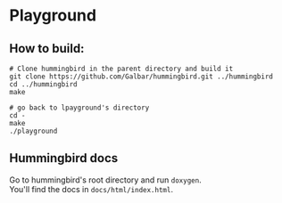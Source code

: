 # Playground

## How to build:

```
# Clone hummingbird in the parent directory and build it
git clone https://github.com/Galbar/hummingbird.git ../hummingbird
cd ../hummingbird
make

# go back to lpayground's directory
cd -
make
./playground
```

## Hummingbird docs

Go to hummingbird's root directory and run `doxygen`.  
You'll find the docs in `docs/html/index.html`.
